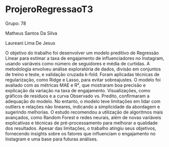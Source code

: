 # ProjeroRegressaoT3

Grupo: 78

Matheus Santos Da Silva

Laureani Lima De Jesus


O objetivo do trabalho foi desenvolver um modelo preditivo de Regressão Linear para estimar a taxa de engajamento de influenciadores no Instagram, usando variáveis como número de seguidores e média de curtidas. A metodologia envolveu análise exploratória de dados, divisão em conjuntos de treino e teste, e validação cruzada k-fold. Foram aplicadas técnicas de regularização, como Ridge e Lasso, para evitar sobreajustes. O modelo foi avaliado com as métricas MAE e R², que mostraram boa precisão e explicação da variação na taxa de engajamento. Visualizações, como gráficos de resíduos e a curva Observado vs. Predito, confirmaram a adequação do modelo. No entanto, o modelo teve limitações em lidar com outliers e relações não lineares, indicando a simplicidade da abordagem e sugerindo melhorias. O estudo recomendou a utilização de algoritmos mais avançados, como Random Forest e redes neurais, além de novas variáveis explicativas e técnicas de pré-processamento para melhorar a qualidade dos resultados. Apesar das limitações, o trabalho atingiu seus objetivos, fornecendo insights sobre os fatores que influenciam o engajamento no Instagram e uma base para futuras análises.
